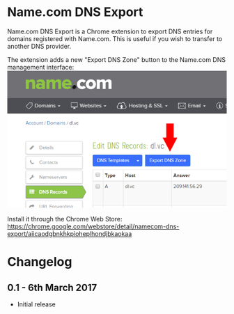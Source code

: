 Name.com DNS Export
===================

Name.com DNS Export is a Chrome extension to export DNS entries for domains registered with Name.com. This is useful if you wish to transfer to another DNS provider.

The extension adds a new "Export DNS Zone" button to the Name.com DNS management interface:
![Screenshot](screenshot.png)

Install it through the Chrome Web Store: https://chrome.google.com/webstore/detail/namecom-dns-export/aiicaodgbnkhkpioheplhondjbkaokaa

Changelog
=========
0.1 - 6th March 2017
--------------------
 - Initial release
